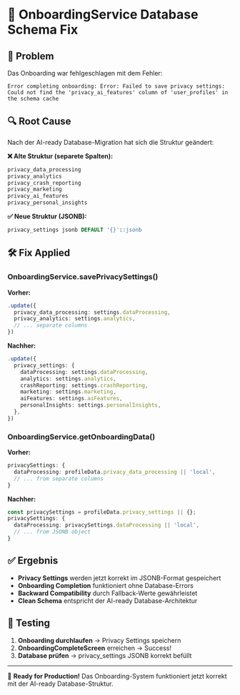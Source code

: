 # 🔧 OnboardingService Database Schema Fix

## 🚨 Problem

Das Onboarding war fehlgeschlagen mit dem Fehler:
```
Error completing onboarding: Error: Failed to save privacy settings: 
Could not find the 'privacy_ai_features' column of 'user_profiles' in the schema cache
```

## 🔍 Root Cause

Nach der AI-ready Database-Migration hat sich die Struktur geändert:

**❌ Alte Struktur (separete Spalten):**
```sql
privacy_data_processing
privacy_analytics  
privacy_crash_reporting
privacy_marketing
privacy_ai_features
privacy_personal_insights
```

**✅ Neue Struktur (JSONB):**
```sql
privacy_settings jsonb DEFAULT '{}'::jsonb
```

## 🛠️ Fix Applied

### OnboardingService.savePrivacySettings()
**Vorher:**
```typescript
.update({
  privacy_data_processing: settings.dataProcessing,
  privacy_analytics: settings.analytics,
  // ... separate columns
})
```

**Nachher:**
```typescript
.update({
  privacy_settings: {
    dataProcessing: settings.dataProcessing,
    analytics: settings.analytics,
    crashReporting: settings.crashReporting,
    marketing: settings.marketing,
    aiFeatures: settings.aiFeatures,
    personalInsights: settings.personalInsights,
  },
})
```

### OnboardingService.getOnboardingData()
**Vorher:**
```typescript
privacySettings: {
  dataProcessing: profileData.privacy_data_processing || 'local',
  // ... from separate columns
}
```

**Nachher:**
```typescript
const privacySettings = profileData.privacy_settings || {};
privacySettings: {
  dataProcessing: privacySettings.dataProcessing || 'local',
  // ... from JSONB object
}
```

## ✅ Ergebnis

- **Privacy Settings** werden jetzt korrekt im JSONB-Format gespeichert
- **Onboarding Completion** funktioniert ohne Database-Errors  
- **Backward Compatibility** durch Fallback-Werte gewährleistet
- **Clean Schema** entspricht der AI-ready Database-Architektur

## 🧪 Testing

1. **Onboarding durchlaufen** → Privacy Settings speichern
2. **OnboardingCompleteScreen** erreichen → Success!
3. **Database prüfen** → privacy_settings JSONB korrekt befüllt

---

🎯 **Ready for Production!** Das Onboarding-System funktioniert jetzt korrekt mit der AI-ready Database-Struktur.